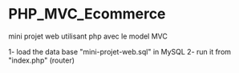 # PHP_MVC_Ecommerce
mini projet web utilisant php avec le model MVC

1- load the data base "mini-projet-web.sql" in  MySQL 
2- run it from "index.php" (router)


